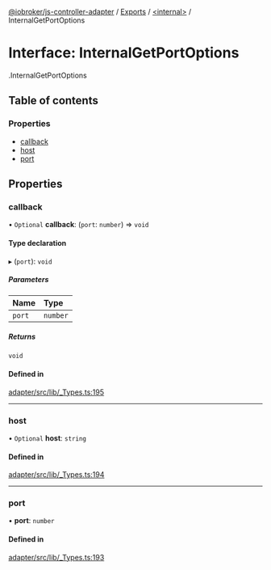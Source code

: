 [@iobroker/js-controller-adapter](../README.md) / [Exports](../modules.md) / [<internal\>](../modules/internal_.md) / InternalGetPortOptions

# Interface: InternalGetPortOptions

[<internal>](../modules/internal_.md).InternalGetPortOptions

## Table of contents

### Properties

- [callback](internal_.InternalGetPortOptions.md#callback)
- [host](internal_.InternalGetPortOptions.md#host)
- [port](internal_.InternalGetPortOptions.md#port)

## Properties

### callback

• `Optional` **callback**: (`port`: `number`) => `void`

#### Type declaration

▸ (`port`): `void`

##### Parameters

| Name | Type |
| :------ | :------ |
| `port` | `number` |

##### Returns

`void`

#### Defined in

[adapter/src/lib/_Types.ts:195](https://github.com/ioBroker/ioBroker.js-controller/blob/b9cc8f0d/packages/adapter/src/lib/_Types.ts#L195)

___

### host

• `Optional` **host**: `string`

#### Defined in

[adapter/src/lib/_Types.ts:194](https://github.com/ioBroker/ioBroker.js-controller/blob/b9cc8f0d/packages/adapter/src/lib/_Types.ts#L194)

___

### port

• **port**: `number`

#### Defined in

[adapter/src/lib/_Types.ts:193](https://github.com/ioBroker/ioBroker.js-controller/blob/b9cc8f0d/packages/adapter/src/lib/_Types.ts#L193)
